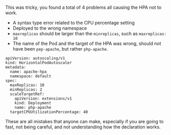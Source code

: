 This was tricky, you found a total of 4 problems all causing the HPA not to work.

- A syntax type error related to the CPU percentage setting
- Deployed to the wrong namespace
- `maxreplicas` should be larger than the `minreplicas`, such as `maxreplicas: 10`
- The name of the Pod and the target of the HPA was wrong, should not have been `pep-apache`, but rather `php-apache`.

```
apiVersion: autoscaling/v1
kind: HorizontalPodAutoscaler
metadata:
  name: apache-hpa
  namespace: default
spec:
  maxReplicas: 10
  minReplicas: 2
  scaleTargetRef:
    apiVersion: extensions/v1
    kind: Deployment
    name: php-apache
  targetCPUUtilizationPercentage: 40
```

These are all mistakes that anyone can make, especially if you are going to fast, not being careful, and not understanding how the declaration works.
